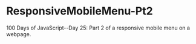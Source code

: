 # ResponsiveMobileMenu-Pt2
100 Days of JavaScript--Day 25: Part 2 of a responsive mobile menu on a webpage.
